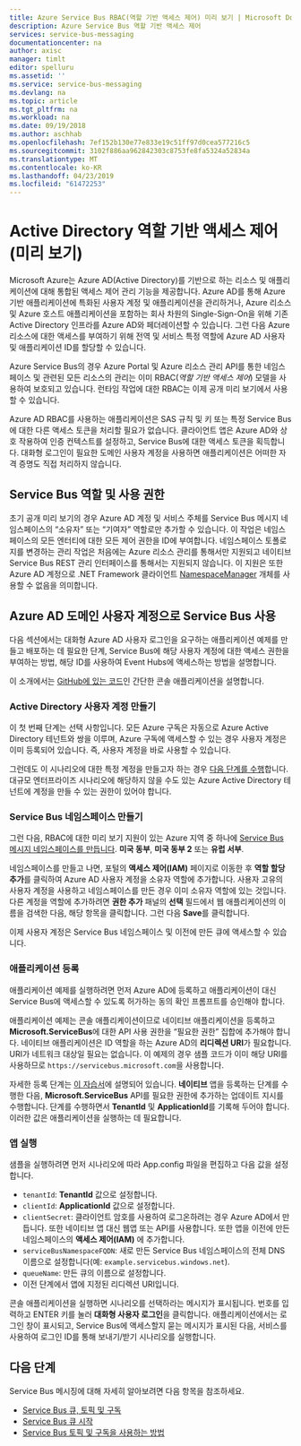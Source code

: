 ```yaml
---
title: Azure Service Bus RBAC(역할 기반 액세스 제어) 미리 보기 | Microsoft Docs
description: Azure Service Bus 역할 기반 액세스 제어
services: service-bus-messaging
documentationcenter: na
author: axisc
manager: timlt
editor: spelluru
ms.assetid: ''
ms.service: service-bus-messaging
ms.devlang: na
ms.topic: article
ms.tgt_pltfrm: na
ms.workload: na
ms.date: 09/19/2018
ms.author: aschhab
ms.openlocfilehash: 7ef152b130e77e833e19c51ff97d0cea577216c5
ms.sourcegitcommit: 3102f886aa962842303c8753fe8fa5324a52834a
ms.translationtype: MT
ms.contentlocale: ko-KR
ms.lasthandoff: 04/23/2019
ms.locfileid: "61472253"
---
```

# <a name="active-directory-role-based-access-control-preview"></a>Active Directory 역할 기반 액세스 제어(미리 보기)

Microsoft Azure는 Azure AD(Active Directory)를 기반으로 하는 리소스 및 애플리케이션에 대해 통합된 액세스 제어 관리 기능을 제공합니다. Azure AD를 통해 Azure 기반 애플리케이션에 특화된 사용자 계정 및 애플리케이션을 관리하거나, Azure 리소스 및 Azure 호스트 애플리케이션을 포함하는 회사 차원의 Single-Sign-On을 위해 기존 Active Directory 인프라를 Azure AD와 페더레이션할 수 있습니다. 그런 다음 Azure 리소스에 대한 액세스를 부여하기 위해 전역 및 서비스 특정 역할에 Azure AD 사용자 및 애플리케이션 ID를 할당할 수 있습니다.

Azure Service Bus의 경우 Azure Portal 및 Azure 리소스 관리 API를 통한 네임스페이스 및 관련된 모든 리소스의 관리는 이미 RBAC(*역할 기반 액세스 제어*) 모델을 사용하여 보호되고 있습니다. 런타임 작업에 대한 RBAC는 이제 공개 미리 보기에서 사용할 수 있습니다.

Azure AD RBAC를 사용하는 애플리케이션은 SAS 규칙 및 키 또는 특정 Service Bus에 대한 다른 액세스 토큰을 처리할 필요가 없습니다. 클라이언트 앱은 Azure AD와 상호 작용하여 인증 컨텍스트를 설정하고, Service Bus에 대한 액세스 토큰을 획득합니다. 대화형 로그인이 필요한 도메인 사용자 계정을 사용하면 애플리케이션은 어떠한 자격 증명도 직접 처리하지 않습니다.

## <a name="service-bus-roles-and-permissions"></a>Service Bus 역할 및 사용 권한

초기 공개 미리 보기의 경우 Azure AD 계정 및 서비스 주체를 Service Bus 메시지 네임스페이스의 “소유자” 또는 “기여자” 역할로만 추가할 수 있습니다. 이 작업은 네임스페이스의 모든 엔터티에 대한 모든 제어 권한을 ID에 부여합니다. 네임스페이스 토폴로지를 변경하는 관리 작업은 처음에는 Azure 리소스 관리를 통해서만 지원되고 네이티브 Service Bus REST 관리 인터페이스를 통해서는 지원되지 않습니다. 이 지원은 또한 Azure AD 계정으로 .NET Framework 클라이언트 [NamespaceManager](/dotnet/api/microsoft.servicebus.namespacemanager) 개체를 사용할 수 없음을 의미합니다.

## <a name="use-service-bus-with-an-azure-ad-domain-user-account"></a>Azure AD 도메인 사용자 계정으로 Service Bus 사용

다음 섹션에서는 대화형 Azure AD 사용자 로그인을 요구하는 애플리케이션 예제를 만들고 배포하는 데 필요한 단계, Service Bus에 해당 사용자 계정에 대한 액세스 권한을 부여하는 방법, 해당 ID를 사용하여 Event Hubs에 액세스하는 방법을 설명합니다.

이 소개에서는 [GitHub에 있는 코드](https://github.com/Azure/azure-service-bus/tree/master/samples/DotNet/Microsoft.ServiceBus.Messaging/RoleBasedAccessControl)인 간단한 콘솔 애플리케이션을 설명합니다.

### <a name="create-an-active-directory-user-account"></a>Active Directory 사용자 계정 만들기

이 첫 번째 단계는 선택 사항입니다. 모든 Azure 구독은 자동으로 Azure Active Directory 테넌트와 쌍을 이루며, Azure 구독에 액세스할 수 있는 경우 사용자 계정은 이미 등록되어 있습니다. 즉, 사용자 계정을 바로 사용할 수 있습니다.

그런데도 이 시나리오에 대한 특정 계정을 만들고자 하는 경우 [다음 단계를 수행](../automation/automation-create-aduser-account.md)합니다. 대규모 엔터프라이즈 시나리오에 해당하지 않을 수도 있는 Azure Active Directory 테넌트에 계정을 만들 수 있는 권한이 있어야 합니다.

### <a name="create-a-service-bus-namespace"></a>Service Bus 네임스페이스 만들기

그런 다음, RBAC에 대한 미리 보기 지원이 있는 Azure 지역 중 하나에 [Service Bus 메시지 네임스페이스를 만듭니다](service-bus-create-namespace-portal.md). **미국 동부**, **미국 동부 2** 또는 **유럽 서부**.

네임스페이스를 만들고 나면, 포털의 **액세스 제어(IAM)** 페이지로 이동한 후 **역할 할당 추가**를 클릭하여 Azure AD 사용자 계정을 소유자 역할에 추가합니다. 사용자 고유의 사용자 계정을 사용하고 네임스페이스를 만든 경우 이미 소유자 역할에 있는 것입니다. 다른 계정을 역할에 추가하려면 **권한 추가** 패널의 **선택** 필드에서 웹 애플리케이션의 이름을 검색한 다음, 해당 항목을 클릭합니다. 그런 다음 **Save**를 클릭합니다.

이제 사용자 계정은 Service Bus 네임스페이스 및 이전에 만든 큐에 액세스할 수 있습니다.

### <a name="register-the-application"></a>애플리케이션 등록

애플리케이션 예제를 실행하려면 먼저 Azure AD에 등록하고 애플리케이션이 대신 Service Bus에 액세스할 수 있도록 허가하는 동의 확인 프롬프트를 승인해야 합니다.

애플리케이션 예제는 콘솔 애플리케이션이므로 네이티브 애플리케이션을 등록하고 **Microsoft.ServiceBus**에 대한 API 사용 권한을 “필요한 권한” 집합에 추가해야 합니다. 네이티브 애플리케이션은 ID 역할을 하는 Azure AD의 **리디렉션 URI**가 필요합니다. URI가 네트워크 대상일 필요는 없습니다. 이 예제의 경우 샘플 코드가 이미 해당 URI를 사용하므로 `https://servicebus.microsoft.com`을 사용합니다.

자세한 등록 단계는 [이 자습서](../active-directory/develop/quickstart-v1-integrate-apps-with-azure-ad.md)에 설명되어 있습니다. **네이티브** 앱을 등록하는 단계를 수행한 다음, **Microsoft.ServiceBus** API를 필요한 권한에 추가하는 업데이트 지시를 수행합니다. 단계를 수행하면서 **TenantId** 및 **ApplicationId**를 기록해 두어야 합니다. 이러한 값은 애플리케이션을 실행하는 데 필요합니다.

### <a name="run-the-app"></a>앱 실행

샘플을 실행하려면 먼저 시나리오에 따라 App.config 파일을 편집하고 다음 값을 설정합니다.

- `tenantId`: **TenantId** 값으로 설정합니다.
- `clientId`: **ApplicationId** 값으로 설정합니다.
- `clientSecret`: 클라이언트 암호를 사용하여 로그온하려는 경우 Azure AD에서 만듭니다. 또한 네이티브 앱 대신 웹앱 또는 API를 사용합니다. 또한 앱을 이전에 만든 네임스페이스의 **액세스 제어(IAM)** 에 추가합니다.
- `serviceBusNamespaceFQDN`: 새로 만든 Service Bus 네임스페이스의 전체 DNS 이름으로 설정합니다(예: `example.servicebus.windows.net`).
- `queueName`: 만든 큐의 이름으로 설정합니다.
- 이전 단계에서 앱에 지정된 리디렉션 URI입니다.

콘솔 애플리케이션을 실행하면 시나리오를 선택하라는 메시지가 표시됩니다. 번호를 입력하고 ENTER 키를 눌러 **대화형 사용자 로그인**을 클릭합니다. 애플리케이션에서는 로그인 창이 표시되고, Service Bus에 액세스할지 묻는 메시지가 표시된 다음, 서비스를 사용하여 로그인 ID를 통해 보내기/받기 시나리오를 실행합니다.

## <a name="next-steps"></a>다음 단계

Service Bus 메시징에 대해 자세히 알아보려면 다음 항목을 참조하세요.

* [Service Bus 큐, 토픽 및 구독](service-bus-queues-topics-subscriptions.md)
* [Service Bus 큐 시작](service-bus-dotnet-get-started-with-queues.md)
* [Service Bus 토픽 및 구독을 사용하는 방법](service-bus-dotnet-how-to-use-topics-subscriptions.md)
